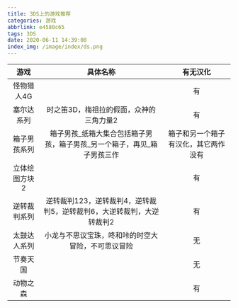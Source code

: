 ```yaml
---
title: 3DS上的游戏推荐
categories: 游戏
abbrlink: e4580c65
tags: 3DS
date: 2020-06-11 14:39:00
index_img: /image/index/ds.png
---
```

游戏|具体名称|有无汉化
:-:|:-:|:-:
怪物猎人4G||有
塞尔达系列|时之笛3D，梅祖拉的假面，众神的三角力量2|有
箱子男孩系列|箱子男孩\_纸箱大集合包括箱子男孩，箱子男孩\_另一个箱子，再见\_箱子男孩三作|箱子和另一个箱子有汉化，其它两作没有
立体绘图方块2||有
逆转裁判系列|逆转裁判123，逆转裁判4，逆转裁判5，逆转裁判6，大逆转裁判，大逆转裁判2|有
太鼓达人系列|小龙与不思议宝珠，咚和咔的时空大冒险，不可思议冒险|无
节奏天国||无
动物之森||有


